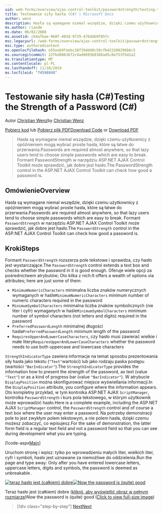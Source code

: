 ```yaml
---
uid: web-forms/overview/ajax-control-toolkit/passwordstrength/testing-the-strength-of-a-password-cs
title: Testowanie siły hasła (C#) | Microsoft Docs
author: wenz
description: Hasła są wymagane niemal wszędzie, dzięki czemu użytkownicy z opóźnieniem mogą wybrać proste hasła, które są łatwe do przerwania. Kontrolka PasswordStrength w ASP. N...
ms.author: riande
ms.date: 06/02/2008
ms.assetid: cb4afbae-9b8f-483d-9729-476d4b9f85fc
msc.legacyurl: /web-forms/overview/ajax-control-toolkit/passwordstrength/testing-the-strength-of-a-password-cs
msc.type: authoredcontent
ms.openlocfilehash: e55eab9feebc18f39dd40c59cfb423208296b6c5
ms.sourcegitcommit: 22fbd8863672c4ad6693b8388ad5c8e753fb41a2
ms.translationtype: MT
ms.contentlocale: pl-PL
ms.lasthandoff: 11/28/2019
ms.locfileid: "74598848"
---
```

# <a name="testing-the-strength-of-a-password-c"></a><span data-ttu-id="d346c-104">Testowanie siły hasła (C#)</span><span class="sxs-lookup"><span data-stu-id="d346c-104">Testing the Strength of a Password (C#)</span></span>

<span data-ttu-id="d346c-105">Autor [Christian Wenz](https://github.com/wenz)</span><span class="sxs-lookup"><span data-stu-id="d346c-105">by [Christian Wenz](https://github.com/wenz)</span></span>

<span data-ttu-id="d346c-106">[Pobierz kod](https://download.microsoft.com/download/9/3/f/93f8daea-bebd-4821-833b-95205389c7d0/PasswordStrength0.cs.zip) lub [Pobierz plik PDF](https://download.microsoft.com/download/2/d/c/2dc10e34-6983-41d4-9c08-f78f5387d32b/passwordstrength0CS.pdf)</span><span class="sxs-lookup"><span data-stu-id="d346c-106">[Download Code](https://download.microsoft.com/download/9/3/f/93f8daea-bebd-4821-833b-95205389c7d0/PasswordStrength0.cs.zip) or [Download PDF](https://download.microsoft.com/download/2/d/c/2dc10e34-6983-41d4-9c08-f78f5387d32b/passwordstrength0CS.pdf)</span></span>

> <span data-ttu-id="d346c-107">Hasła są wymagane niemal wszędzie, dzięki czemu użytkownicy z opóźnieniem mogą wybrać proste hasła, które są łatwe do przerwania.</span><span class="sxs-lookup"><span data-stu-id="d346c-107">Passwords are required almost anywhere, so that lazy users tend to choose simple passwords which are easy to break.</span></span> <span data-ttu-id="d346c-108">Formant PasswordStrength w narzędziu ASP.NET AJAX Control Toolkit może sprawdzić, jak dobre jest hasło.</span><span class="sxs-lookup"><span data-stu-id="d346c-108">The PasswordStrength control in the ASP.NET AJAX Control Toolkit can check how good a password is.</span></span>

## <a name="overview"></a><span data-ttu-id="d346c-109">Omówienie</span><span class="sxs-lookup"><span data-stu-id="d346c-109">Overview</span></span>

<span data-ttu-id="d346c-110">Hasła są wymagane niemal wszędzie, dzięki czemu użytkownicy z opóźnieniem mogą wybrać proste hasła, które są łatwe do przerwania.</span><span class="sxs-lookup"><span data-stu-id="d346c-110">Passwords are required almost anywhere, so that lazy users tend to choose simple passwords which are easy to break.</span></span> <span data-ttu-id="d346c-111">Formant `PasswordStrength` w narzędziu ASP.NET AJAX Control Toolkit może sprawdzić, jak dobre jest hasło.</span><span class="sxs-lookup"><span data-stu-id="d346c-111">The `PasswordStrength` control in the ASP.NET AJAX Control Toolkit can check how good a password is.</span></span>

## <a name="steps"></a><span data-ttu-id="d346c-112">Kroki</span><span class="sxs-lookup"><span data-stu-id="d346c-112">Steps</span></span>

<span data-ttu-id="d346c-113">Formant `PasswordStrength` rozszerza pole tekstowe i sprawdza, czy hasło jest wystarczające.</span><span class="sxs-lookup"><span data-stu-id="d346c-113">The `PasswordStrength` control extends a text box and checks whether the password in it is good enough.</span></span> <span data-ttu-id="d346c-114">Oferuje wiele opcji za pośrednictwem atrybutów; Oto kilka z nich:</span><span class="sxs-lookup"><span data-stu-id="d346c-114">It offers a wealth of options via attributes; here are just some of them:</span></span>

- <span data-ttu-id="d346c-115">`MinimumNumericCharacters` minimalna liczba znaków numerycznych wymaganych w haśle</span><span class="sxs-lookup"><span data-stu-id="d346c-115">`MinimumNumericCharacters` minimum number of numeric characters required in the password</span></span>
- <span data-ttu-id="d346c-116">`MinimumSymbolCharacters` minimalna liczba znaków symbolicznych (nie liter i cyfr) wymaganych w haśle</span><span class="sxs-lookup"><span data-stu-id="d346c-116">`MinimumSymbolCharacters` minimum number of symbol characters (not letters and digits) required in the password</span></span>
- <span data-ttu-id="d346c-117">`PreferredPasswordLength` minimalnej długości hasła</span><span class="sxs-lookup"><span data-stu-id="d346c-117">`PreferredPasswordLength` minimum length of the password</span></span>
- <span data-ttu-id="d346c-118">`RequiresUpperAndLowerCaseCharacters`, czy hasło musi zawierać wielkie i małe litery</span><span class="sxs-lookup"><span data-stu-id="d346c-118">`RequiresUpperAndLowerCaseCharacters` whether the password needs to use both uppercase and lowercase characters</span></span>

<span data-ttu-id="d346c-119">`StrengthIndicatorType` zawiera informacje na temat sposobu prezentowania siły hasła jako tekstu (`"Text"`wartości) lub jako rodzaju paska postępu (wartości `"BarIndicator"`).</span><span class="sxs-lookup"><span data-stu-id="d346c-119">The `StrengthIndicatorType` provides the information how to present the strength of the password, as text (value `"Text"`) or as a kind of progress bar (value `"BarIndicator"`).</span></span> <span data-ttu-id="d346c-120">W atrybucie `DisplayPosition` można skonfigurować miejsce wyświetlania informacji.</span><span class="sxs-lookup"><span data-stu-id="d346c-120">In the `DisplayPosition` attribute, you configure where the information appears.</span></span> <span data-ttu-id="d346c-121">Oto kompletny przykład, w tym kontrolka ASP.NET AJAX `ScriptManager`, kontrolka `PasswordStrength` i kurs pola tekstowego, w którym użytkownik może wprowadzić hasło.</span><span class="sxs-lookup"><span data-stu-id="d346c-121">Here is a complete example, including the ASP.NET AJAX `ScriptManager` control, the `PasswordStrength` control and of course a text box where the user may enter a password.</span></span> <span data-ttu-id="d346c-122">Na potrzeby demonstracji pole to jest zwykłym polem tekstowym, a nie polem hasła, dzięki czemu możesz zobaczyć, co wpisujesz.</span><span class="sxs-lookup"><span data-stu-id="d346c-122">For the sake of demonstration, the latter form field is a regular text field and not a password field so that you can see during development what you are typing.</span></span>

[!code-aspx[Main](testing-the-strength-of-a-password-cs/samples/sample1.aspx)]

<span data-ttu-id="d346c-123">Uruchom stronę i wpisz: tylko po wprowadzeniu małych liter, wielkich liter, cyfr i symboli, hasło jest uznawane za niemożliwe do oddzielenia.</span><span class="sxs-lookup"><span data-stu-id="d346c-123">Run the page and type away: Only after you have entered lowercase letters, uppercase letters, digits and symbols, the password is deemed as unbreakable .</span></span>

<span data-ttu-id="d346c-124">[![teraz hasło jest (całkiem) dobre](testing-the-strength-of-a-password-cs/_static/image2.png)](testing-the-strength-of-a-password-cs/_static/image1.png)</span><span class="sxs-lookup"><span data-stu-id="d346c-124">[![Now the password is (quite) good](testing-the-strength-of-a-password-cs/_static/image2.png)](testing-the-strength-of-a-password-cs/_static/image1.png)</span></span>

<span data-ttu-id="d346c-125">Teraz hasło jest (całkiem) dobre ([kliknij, aby wyświetlić obraz w pełnym rozmiarze](testing-the-strength-of-a-password-cs/_static/image3.png))</span><span class="sxs-lookup"><span data-stu-id="d346c-125">Now the password is (quite) good ([Click to view full-size image](testing-the-strength-of-a-password-cs/_static/image3.png))</span></span>

> [!div class="step-by-step"]
> [<span data-ttu-id="d346c-126">Next</span><span class="sxs-lookup"><span data-stu-id="d346c-126">Next</span></span>](testing-the-strength-of-a-password-vb.md)
